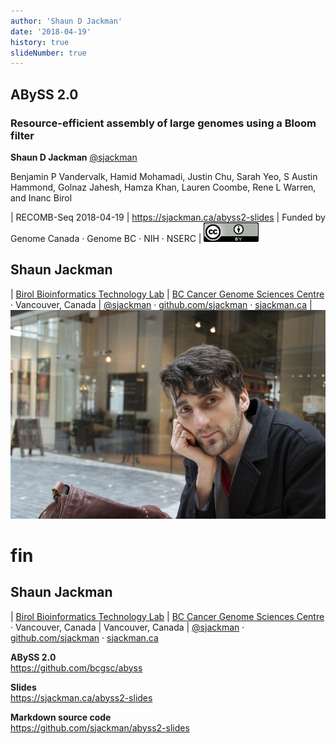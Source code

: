 ```yaml
---
author: 'Shaun D Jackman'
date: '2018-04-19'
history: true
slideNumber: true
---
```


## ABySS 2.0

### Resource-efficient assembly of large genomes using a Bloom filter

**Shaun D Jackman** [\@sjackman][]

Benjamin P Vandervalk, Hamid Mohamadi, Justin Chu, Sarah Yeo, S Austin Hammond, Golnaz Jahesh, Hamza Khan, Lauren Coombe, Rene L Warren, and Inanc Birol

| RECOMB-Seq 2018-04-19
| <https://sjackman.ca/abyss2-slides>
| Funded by Genome Canada &middot; Genome BC &middot; NIH &middot; NSERC
| [![Creative Commons Attribution License](images/cc-by.png)][cc-by]

[\@sjackman]: http://twitter.com/sjackman
[cc-by]: http://creativecommons.org/licenses/by/4.0/

## Shaun Jackman

| [Birol Bioinformatics Technology Lab](http://www.birollab.ca)
| [BC Cancer Genome Sciences Centre](http://bcgsc.ca) &middot; Vancouver, Canada
| [\@sjackman][] &middot; [github.com/sjackman](https://github.com/sjackman) &middot; [sjackman.ca](http://sjackman.ca)
| ![Shaun's head shot](images/sjackman.jpg)

fin
================================================================================

## Shaun Jackman

| [Birol Bioinformatics Technology Lab](http://www.birollab.ca)
| [BC Cancer Genome Sciences Centre](http://bcgsc.ca) &middot; Vancouver, Canada
| Vancouver, Canada
| [\@sjackman][] &middot; [github.com/sjackman](https://github.com/sjackman) &middot; [sjackman.ca](http://sjackman.ca)

**ABySS 2.0** \
<https://github.com/bcgsc/abyss>

**Slides** \
<https://sjackman.ca/abyss2-slides>

**Markdown source code** \
<https://github.com/sjackman/abyss2-slides>
